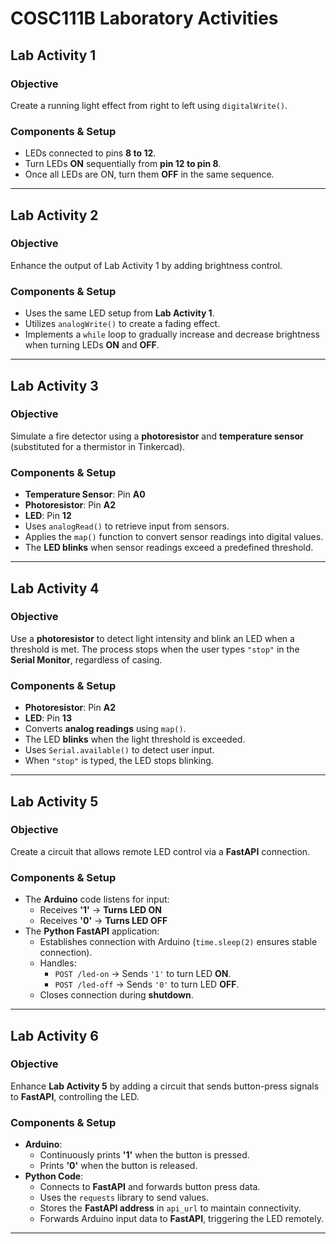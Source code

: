 # COSC111B Laboratory Activities

## Lab Activity 1

### Objective
Create a running light effect from right to left using `digitalWrite()`.

### Components & Setup
- LEDs connected to pins **8 to 12**.
- Turn LEDs **ON** sequentially from **pin 12 to pin 8**.
- Once all LEDs are ON, turn them **OFF** in the same sequence.

---

## Lab Activity 2

### Objective
Enhance the output of Lab Activity 1 by adding brightness control.

### Components & Setup
- Uses the same LED setup from **Lab Activity 1**.
- Utilizes `analogWrite()` to create a fading effect.
- Implements a `while` loop to gradually increase and decrease brightness when turning LEDs **ON** and **OFF**.

---

## Lab Activity 3

### Objective
Simulate a fire detector using a **photoresistor** and **temperature sensor** (substituted for a thermistor in Tinkercad).

### Components & Setup
- **Temperature Sensor**: Pin **A0**  
- **Photoresistor**: Pin **A2**  
- **LED**: Pin **12**  
- Uses `analogRead()` to retrieve input from sensors.
- Applies the `map()` function to convert sensor readings into digital values.
- The **LED blinks** when sensor readings exceed a predefined threshold.

---

## Lab Activity 4

### Objective
Use a **photoresistor** to detect light intensity and blink an LED when a threshold is met. The process stops when the user types `"stop"` in the **Serial Monitor**, regardless of casing.

### Components & Setup
- **Photoresistor**: Pin **A2**  
- **LED**: Pin **13**  
- Converts **analog readings** using `map()`.
- The LED **blinks** when the light threshold is exceeded.
- Uses `Serial.available()` to detect user input.
- When `"stop"` is typed, the LED stops blinking.

---

## Lab Activity 5

### Objective
Create a circuit that allows remote LED control via a **FastAPI** connection.

### Components & Setup
- The **Arduino** code listens for input:
  - Receives **'1'** → **Turns LED ON**
  - Receives **'0'** → **Turns LED OFF**
- The **Python FastAPI** application:
  - Establishes connection with Arduino (`time.sleep(2)` ensures stable connection).
  - Handles:
    - `POST /led-on` → Sends `'1'` to turn LED **ON**.
    - `POST /led-off` → Sends `'0'` to turn LED **OFF**.
  - Closes connection during **shutdown**.

---

## Lab Activity 6

### Objective
Enhance **Lab Activity 5** by adding a circuit that sends button-press signals to **FastAPI**, controlling the LED.

### Components & Setup
- **Arduino**:
  - Continuously prints **'1'** when the button is pressed.
  - Prints **'0'** when the button is released.
- **Python Code**:
  - Connects to **FastAPI** and forwards button press data.
  - Uses the `requests` library to send values.
  - Stores the **FastAPI address** in `api_url` to maintain connectivity.
  - Forwards Arduino input data to **FastAPI**, triggering the LED remotely.

---
